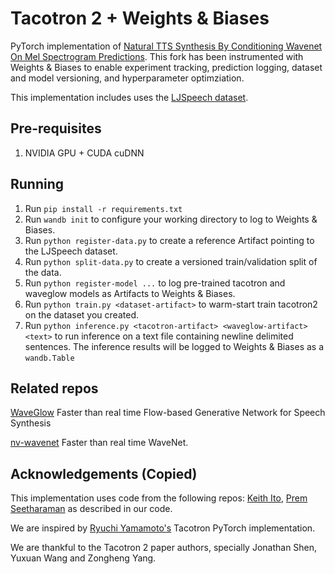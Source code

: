 # Tacotron 2 + Weights & Biases

PyTorch implementation of [Natural TTS Synthesis By Conditioning
Wavenet On Mel Spectrogram Predictions](https://arxiv.org/pdf/1712.05884.pdf).
This fork has been instrumented with Weights & Biases to enable experiment
tracking, prediction logging, dataset and model versioning, and hyperparameter 
optimziation.

This implementation includes uses the [LJSpeech dataset](https://keithito.com/LJ-Speech-Dataset/).

## Pre-requisites
1. NVIDIA GPU + CUDA cuDNN

## Running
1. Run `pip install -r requirements.txt`
2. Run `wandb init` to configure your working directory to log to Weights & Biases.
3. Run `python register-data.py` to create a reference Artifact pointing to the LJSpeech dataset.
4. Run `python split-data.py` to create a versioned train/validation split of the data.
5. Run `python register-model ...` to log pre-trained tacotron and waveglow models as Artifacts to Weights & Biases.
6. Run `python train.py <dataset-artifact>` to warm-start train tacotron2 on the dataset you created.
7. Run `python inference.py <tacotron-artifact> <waveglow-artifact> <text>` to run inference on a text file containing newline delimited sentences. The inference results will be logged to Weights & Biases as a `wandb.Table`

## Related repos
[WaveGlow](https://github.com/NVIDIA/WaveGlow) Faster than real time Flow-based
Generative Network for Speech Synthesis

[nv-wavenet](https://github.com/NVIDIA/nv-wavenet/) Faster than real time
WaveNet.

## Acknowledgements (Copied)
This implementation uses code from the following repos: [Keith
Ito](https://github.com/keithito/tacotron/), [Prem
Seetharaman](https://github.com/pseeth/pytorch-stft) as described in our code.

We are inspired by [Ryuchi Yamamoto's](https://github.com/r9y9/tacotron_pytorch)
Tacotron PyTorch implementation.

We are thankful to the Tacotron 2 paper authors, specially Jonathan Shen, Yuxuan
Wang and Zongheng Yang.


[WaveGlow]: https://drive.google.com/open?id=1rpK8CzAAirq9sWZhe9nlfvxMF1dRgFbF
[Tacotron 2]: https://drive.google.com/file/d/1c5ZTuT7J08wLUoVZ2KkUs_VdZuJ86ZqA/view?usp=sharing
[pytorch 1.0]: https://github.com/pytorch/pytorch#installation
[website]: https://nv-adlr.github.io/WaveGlow
[ignored]: https://github.com/NVIDIA/tacotron2/blob/master/hparams.py#L22
[Apex]: https://github.com/nvidia/apex
[AMP]: https://github.com/NVIDIA/apex/tree/master/apex/amp
